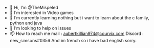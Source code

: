 - 👋 Hi, I’m @TheMispeled
- 👀 I’m interested in Video games
- 🌱 I’m currently learning nothing but i want to learn about the c family, python and java
- 💞️ I’m looking to help on issues
- 📫 How to reach me mail : aubertkillian974@courvix.com
Discord : new_simsons#0356
And im french so i have bad english
sorry.
<!---
TheMispeled/TheMispeled is a ✨ special ✨ repository because its `README.md` (this file) appears on your GitHub profile.
You can click the Preview link to take a look at your changes.
--->

